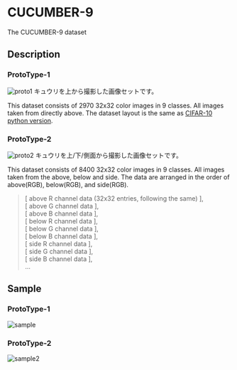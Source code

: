 # CUCUMBER-9
The CUCUMBER-9 dataset

## Description
### ProtoType-1
![proto1]
キュウリを上から撮影した画像セットです。

This dataset consists of 2970 32x32 color images in 9 classes.
All images taken from directly above.
The dataset layout is the same as [CIFAR-10 python version](http://www.cs.toronto.edu/~kriz/cifar.html "The CIFAR-10 dataset").

### ProtoType-2
![proto2]
キュウリを上/下/側面から撮影した画像セットです。

This dataset consists of 8400 32x32 color images in 9 classes.
All images taken from the above, below and side.
The data are arranged in the order of above(RGB), below(RGB), and side(RGB).

>[ above R channel data (32x32 entries, following the same) ],  
[ above G channel data ],  
[ above B channel data ],  
[ below R channel data ],  
[ below G channel data ],  
[ below B channel data ],  
[ side  R channel data ],  
[ side  G channel data ],  
[ side  B channel data ],  
...


## Sample
### ProtoType-1
![sample]

### ProtoType-2
![sample2]

[proto1]: http://workpiles.com/wordpress/wp-content/uploads/2016/06/ccb9_proto1-203x300.jpg "proto1"
[proto2]: http://workpiles.com/wordpress/wp-content/uploads/2016/06/ccb9_proto2-181x300.jpg "proto2"
[sample]: http://workpiles.com/wordpress/wp-content/uploads/2016/02/cucumber_classification.jpg "sample"
[sample2]: http://workpiles.com/wordpress/wp-content/uploads/2016/08/ccb9_proto2_images.jpg "sample2"

